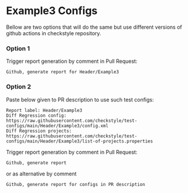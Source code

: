 # Example3 Configs

Bellow are two options that will do the same but use different versions
of github actions in checkstyle repository.


### Option 1
Trigger report generation by comment in Pull Request:
```
Github, generate report for Header/Example3
```

### Option 2

Paste below given to PR description to use such test configs:
```
Report label: Header/Example3
Diff Regression config: https://raw.githubusercontent.com/checkstyle/test-configs/main/Header/Example3/config.xml
Diff Regression projects: https://raw.githubusercontent.com/checkstyle/test-configs/main/Header/Example3/list-of-projects.properties
```

Trigger report generation by comment in Pull Request:
```
Github, generate report
```
or as alternative by comment
```
Github, generate report for configs in PR description
```
